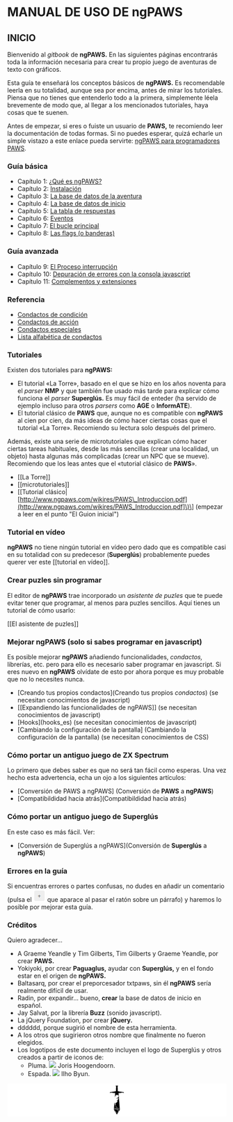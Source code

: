 # MANUAL DE USO DE ngPAWS

## INICIO

Bienvenido al _gitbook_ de **ngPAWS.** En las siguientes páginas encontrarás toda la información necesaria para crear tu propio juego de aventuras de texto con gráficos.

Esta guía te enseñará los conceptos básicos de **ngPAWS.** Es recomendable leerla en su totalidad, aunque sea por encima, antes de mirar los tutoriales. Piensa que no tienes que entenderlo todo a la primera, simplemente léela brevemente de modo que, al llegar a los mencionados tutoriales, haya cosas que te suenen.

Antes de empezar, si eres o fuiste un usuario de **PAWS,** te recomiendo leer la documentación de todas formas. Si no puedes esperar, quizá echarle un simple vistazo a este enlace pueda servirte: [ngPAWS para programadores PAWS](/ngpaws-para-programadores-paws.md).

### Guía básica

* Capítulo 1: [¿Qué es ngPAWS?](/que-es-ngpaws.md)
* Capítulo 2: [Instalación](/instalacion.md)
* Capítulo 3: [La base de datos de la aventura](/la-base-de-datos-de-la-aventura.md)
* Capítulo 4: [La base de datos de inicio](/La-base-de-datos-de-inicio.md)
* Capítulo 5: [La tabla de respuestas](/La-tabla-de-respuestas.md)
* Capítulo 6: [Eventos](/Eventos.md)
* Capítulo 7: [El bucle principal](/El-bucle-principal.md)
* Capítulo 8: [Las flags \(o banderas\)](/Los-flags.md)

### Guía avanzada

* Capítulo 9: [El Proceso interrupción](/El-proceso-interrupción.md)
* Capítulo 10: [Depuración de errores con la consola javascript](/depuracion-de-errores-con-la-consola-javascript.md)
* Capítulo 11: [Complementos y extensiones](/Plugins-y-extensiones-de-ngPAWS.md)

### Referencia

* [Condactos de condición](/Condactos-condición.md)
* [Condactos de acción](/Condactos-acción.md)
* [Condactos especiales](https://github.com/Utodev/ngPAWS/wiki/Condactos-especiales) 
* [Lista alfabética de condactos](/Lista-alfabética-de-condactos.md)

### Tutoriales

Existen dos tutoriales para **ngPAWS:**

* El tutorial «La Torre», basado en el que se hizo en los años noventa para el _parser_ **NMP** y que también fue usado más tarde para explicar cómo funciona el _parser_ **Superglús.** Es muy fácil de enteder \(ha servido de ejemplo incluso para otros _parsers_ como **AGE** o **InformATE**\).
* El tutorial clásico de **PAWS** que, aunque no es compatible con **ngPAWS** al cien por cien, da más ideas de cómo hacer ciertas cosas que el tutorial «La Torre». Recomiendo su lectura solo después del primero.

Además, existe una serie de microtutoriales que explican cómo hacer ciertas tareas habituales, desde las más sencillas \(crear una localidad, un objeto\) hasta algunas más complicadas \(crear un NPC que se mueve\). Recomiendo que los leas antes que el «tutorial clásico de **PAWS**».

* \[\[La Torre\]\]
* \[\[microtutoriales\]\]
* \[\[Tutorial clásico\|[http://www.ngpaws.com/wikires/PAWS\_Introduccion.pdf](http://www.ngpaws.com/wikires/PAWS_Introduccion.pdf]\)\] \(empezar a leer en el punto "El Guion inicial"\)

### Tutorial en vídeo

**ngPAWS** no tiene ningún tutorial en vídeo pero dado que es compatible casi en su totalidad con su predecesor \(**Superglús**\) probablemente puedes querer ver este \[\[tutorial en vídeo\]\].

### Crear puzles sin programar

El editor de **ngPAWS** trae incorporado un _asistente de puzles_ que te puede evitar tener que programar, al menos para puzles sencillos. Aquí tienes un tutorial de cómo usarlo:

\[\[El asistente de puzles\]\]

### Mejorar **ngPAWS** \(solo si sabes programar en javascript\)

Es posible mejorar **ngPAWS** añadiendo funcionalidades, _condactos,_ librerías, etc. pero para ello es necesario saber programar en javascript. Si eres nuevo en **ngPAWS** olvídate de esto por ahora porque es muy probable que no lo necesites nunca.

* \[Creando tus propios condactos\]\(Creando tus propios _condactos_\) \(se necesitan conocimientos de javascript\)
* \[\[Expandiendo las funcionalidades de ngPAWS\]\] \(se necesitan conocimientos de javascript\)
* \[Hooks\]\(hooks\_es\) \(se necesitan conocimientos de javascript\)
* \[Cambiando la configuración de la pantalla\] \(Cambiando la configuración de la pantalla\) \(se necesitan conocimientos de CSS\)

### Cómo portar un antiguo juego de ZX Spectrum

Lo primero que debes saber es que no será tan fácil como esperas. Una vez hecho esta advertencia, echa un ojo a los siguientes artículos:

* \[Conversión de PAWS a ngPAWS\] \(Conversión de **PAWS** a **ngPAWS**\)
* \[Compatibildidad hacia atrás\]\(Compatibildidad hacia atrás\)

### Cómo portar un antiguo juego de Superglús

En este caso es más fácil. Ver:

* \[Conversión de Superglús a ngPAWS\]\(Conversión de **Superglús** a **ngPAWS**\)

### Errores en la guía

Si encuentras errores o partes confusas, no dudes en añadir un comentario \(pulsa el ![](/assets/maspetit.png) que aparace al pasar el ratón sobre un párrafo\) y haremos lo posible por mejorar esta guía.

### Créditos

Quiero agradecer...

* A Graeme Yeandle y Tim Gilberts, Tim Gilberts y Graeme Yeandle, por crear **PAWS.**
* Yokiyoki, por crear **Paguaglus,** ayudar con **Superglús,** y en el fondo estar en el origen de **ngPAWS.**
* Baltasarq, por crear el preporcesador txtpaws, sin él **ngPAWS** sería realmente difícil de usar.
* Radin, por expandir... bueno, **crear** la base de datos de inicio en español.
* Jay Salvat, por la librería **Buzz** \(sonido javascript\).
* La jQuery Foundation, por crear **jQuery.**
* dddddd, porque sugirió el nombre de esta herramienta.
* A los otros que sugirieron otros nombre que finalmente no fueron elegidos.
* Los logotipos de este documento incluyen el logo de Superglús y otros creados a partir de iconos de:
  * Pluma. ![](https://mirrors.creativecommons.org/presskit/buttons/88x31/svg/by.svg) Joris Hoogendoorn.
  * Espada. ![](https://mirrors.creativecommons.org/presskit/buttons/88x31/svg/by.svg) Ilho Byun.

![](/assets/logo-header.svg)

